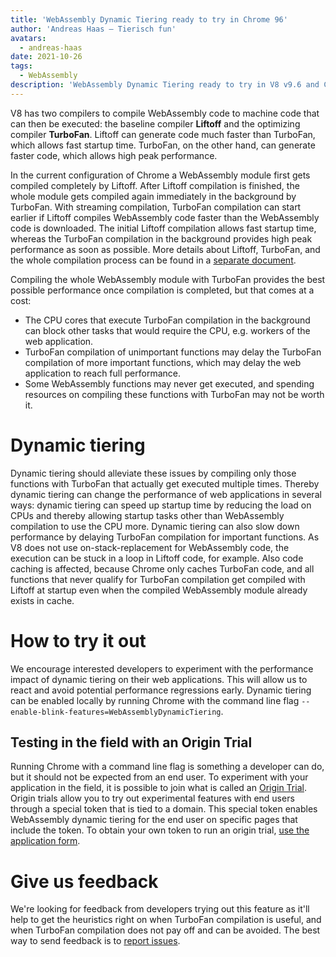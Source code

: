 ```yaml
---
title: 'WebAssembly Dynamic Tiering ready to try in Chrome 96'
author: 'Andreas Haas — Tierisch fun'
avatars:
  - andreas-haas
date: 2021-10-26
tags:
  - WebAssembly
description: 'WebAssembly Dynamic Tiering ready to try in V8 v9.6 and Chrome 96, either through a commandline flag, or through an origin trial'
---
```


V8 has two compilers to compile WebAssembly code to machine code that can then be executed: the baseline compiler __Liftoff__ and the optimizing compiler __TurboFan__. Liftoff can generate code much faster than TurboFan, which allows fast startup time. TurboFan, on the other hand, can generate faster code, which allows high peak performance.

In the current configuration of Chrome a WebAssembly module first gets compiled completely by Liftoff. After Liftoff compilation is finished, the whole module gets compiled again immediately in the background by TurboFan. With streaming compilation, TurboFan compilation can start earlier if Liftoff compiles WebAssembly code faster than the WebAssembly code is downloaded. The initial Liftoff compilation allows fast startup time, whereas the TurboFan compilation in the background provides high peak performance as soon as possible. More details about Liftoff, TurboFan, and the whole compilation process can be found in a [separate document](https://v8.dev/docs/wasm-compilation-pipeline).

Compiling the whole WebAssembly module with TurboFan provides the best possible performance once compilation is completed, but that comes at a cost:

- The CPU cores that execute TurboFan compilation in the background can block other tasks that would require the CPU, e.g. workers of the web application.
- TurboFan compilation of unimportant functions may delay the TurboFan compilation of more important functions, which may delay the web application to reach full performance.
- Some WebAssembly functions may never get executed, and spending resources on compiling these functions with TurboFan may not be worth it.

# Dynamic tiering

Dynamic tiering should alleviate these issues by compiling only those functions with TurboFan that actually get executed multiple times. Thereby dynamic tiering can change the performance of web applications in several ways: dynamic tiering can speed up startup time by reducing the load on CPUs and thereby allowing startup tasks other than WebAssembly compilation to use the CPU more. Dynamic tiering can also slow down performance by delaying TurboFan compilation for important functions. As V8 does not use on-stack-replacement for WebAssembly code, the execution can be stuck in a loop in Liftoff code, for example. Also code caching is affected, because Chrome only caches TurboFan code, and all functions that never qualify for TurboFan compilation get compiled with Liftoff at startup even when the compiled WebAssembly module already exists in cache.

# How to try it out

We encourage interested developers to experiment with the performance impact of dynamic tiering on their web applications. This will allow us to react and avoid potential performance regressions early. Dynamic tiering can be enabled locally by running Chrome with the command line flag `--enable-blink-features=WebAssemblyDynamicTiering`.

## Testing in the field with an Origin Trial

Running Chrome with a command line flag is something a developer can do, but it should not be expected from an end user. To experiment with your application in the field, it is possible to join what is called an [Origin Trial](https://github.com/GoogleChrome/OriginTrials/blob/gh-pages/developer-guide.md). Origin trials allow you to try out experimental features with end users through a special token that is tied to a domain. This special token enables WebAssembly dynamic tiering for the end user on specific pages that include the token. To obtain your own token to run an origin trial, [use the application form](https://developer.chrome.com/origintrials/#/view_trial/3716595592487501825).

# Give us feedback

We're looking for feedback from developers trying out this feature as it'll help to get the heuristics right on when TurboFan compilation is useful, and when TurboFan compilation does not pay off and can be avoided. The best way to send feedback is to [report issues](https://bugs.chromium.org/p/chromium/issues/detail?id=1260322).
